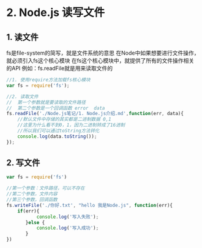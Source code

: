# 2. Node.js 读写文件
## 1. 读文件
fs是file-system的简写，就是文件系统的意思
在Node中如果想要进行文件操作，就必须引入fs这个核心模块
在fs这个核心模块中，就提供了所有的文件操作相关的API
例如：fs.readFile就是用来读取文件的
```javascript
//1. 使用require方法加载fs核心模块
var fs = require('fs');

//2. 读取文件
//  第一个参数就是要读取的文件路径
//  第二个参数是一个回调函数 error  data
fs.readFile('./Node.js笔记/1. Node.js介绍.md',function(err, data){
    //默认文件中存储的其实都是二进制数据 0,1
    //这里为什么看不到0，1，因为二进制转成了16进制
    //所以我们可以通过toString方法转化
    console.log(data.toString());
});  
```
## 2. 写文件
```javascript
var fs = require('fs')

//第一个参数：文件路径，可以不存在
//第二个参数，文件内容
//第三个参数，回调函数
fs.writeFile('./你好.txt', "hello 我是Node.js", function(err){
    if(err){
           console.log('写入失败');
       }else {
           console.log('写入成功');
       }
})
```
